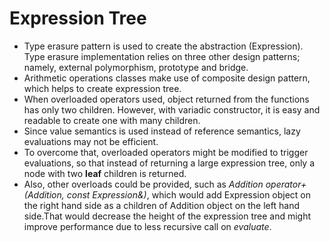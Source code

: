 # Expression Tree
* Type erasure pattern is used to create the abstraction (Expression). Type erasure implementation relies on three other design patterns; namely, external polymorphism, prototype and bridge.
* Arithmetic operations classes make use of composite design pattern, which helps to create expression tree.
* When overloaded operators used, object returned from the functions has only two children. However, with variadic constructor, it is easy and readable to create one with many children.
* Since value semantics is used instead of reference semantics, lazy evaluations may not be efficient.
* To overcome that, overloaded operators might be modified to trigger evaluations, so that instead of returning a large expression tree, only a node with two **leaf** children is returned.
* Also, other overloads could be provided, such as *Addition operator+(Addition, const Expression&)*, which would add Expression object on the right hand side as a children of Addition object on the left hand side.That would decrease the height of the expression tree and might improve performance due to less recursive call on *evaluate*.
